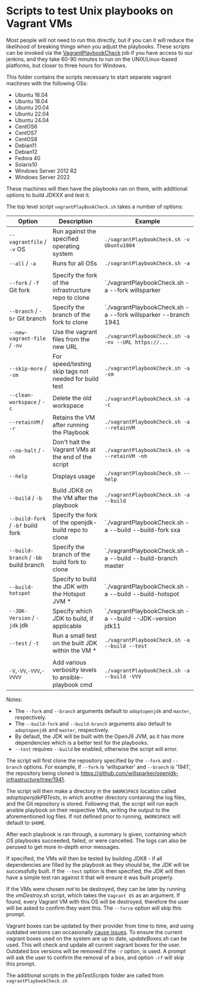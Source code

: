 # Scripts to test Unix playbooks on Vagrant VMs

Most people will not need to run this directly, but if you can it will
reduce the likelihood of breaking things when you adjust the playbooks.
These scripts can be invoked via the
[VagrantPlaybookCheck](https://ci.adoptium.net/view/Tooling/job/VagrantPlaybookCheck/)
job if you have access to our jenkins, and they take 60-90 minutes to run
on the UNIX/Linux-based platforms, but closer to three hours for Windows.

This folder contains the scripts necessary to start separate vagrant machines with the following OSs:

* Ubuntu 16.04
* Ubuntu 18.04
* Ubuntu 20.04
* Ubuntu 22.04
* Ubuntu 24.04
* CentOS6
* CentOS7
* CentOS8
* Debian11
* Debian12
* Fedora 40
* Solaris10
* Windows Server 2012 R2
* Windows Server 2022

These machines will then have the playbooks ran on them, with additional options to build JDKXX and test it.

The top level script `vagrantPlayBookCheck.sh` takes a number of options:

| Option                                | Description                                           | Example                                                        |
|---------------------------------------|-------------------------------------------------------|----------------------------------------------------------------|
| `--vagrantfile` / `-v` OS             | Run against the specified operating system            | `./vagrantPlaybookCheck.sh -v Ubuntu1804`                      |
| `--all` / `-a`                        | Runs for all OSs                                      | `./vagrantPlaybookCheck.sh -a`                                 |
|                                       |                                                       |                                                                |
| `--fork` / `-f` Git fork              | Specify the fork of the infrastructure repo to clone  | `./vagrantPlaybookCheck.sh -a --fork willsparker               |
| `--branch` / `-br` Git branch         | Specify the branch of the fork to clone               | `./vagrantPlaybookCheck.sh -a --fork willsparker --branch 1941 |
| `--new-vagrant-file` / `-nv`          | Use the vagrant files from the new URL                | `./vagrantPlaybookCheck.sh -a -nv --URL https://...`           |
| `--skip-more` / `-sm`                 | For speed/testing skip tags not needed for build test | `./vagrantPlaybookCheck.sh -a -sm`                             |
| `--clean-workspace` / `-c`            | Delete the old workspace                              | `./vagrantPlaybookCheck.sh -a -c`                              |
| `--retainVM` / `-r`                   | Retains the VM after running the Playbook             | `./vagrantPlaybookCheck.sh -a --retainVM`                      |
| `--no-halt` / `-nh`                   | Don't halt the Vagrant VMs at the end of the script   | `./vagrantPlaybookCheck.sh -a --retainVM -nh`                  |
| `--help`                              | Displays usage                                        | `./vagrantPlaybookCheck.sh --help`                             |
|                                       |                                                       |                                                                |
| `--build` / `-b`                      | Build JDK8 on the VM after the playbook               | `./vagrantPlaybookCheck.sh -a --build`                         |
| `--build-fork` / `-bf` build fork     | Specify the fork of the openjdk-build repo to clone   | `./vagrantPlaybookCheck.sh -a --build --build-fork sxa         |
| `--build-branch` / `-bb` build branch | Specify the branch of the build fork to clone         | `./vagrantPlaybookCheck.sh -a --build --build-branch master    |
| `--build-hotspot`                     | Specify to build the JDK with the Hotspot JVM *       | `./vagrantPlaybookCheck.sh -a --build --build-hotspot          |
| `--JDK-Version` / `-jdk` jdk          | Specify which JDK to build, if applicable             | `./vagrantPlaybookCheck.sh -a --build --JDK-version jdk11      |
| `--test` / `-t`                       | Run a small test on the built JDK within the VM *     | `./vagrantPlaybookCheck.sh -a --build --test`                  |
|                                       |                                                       |                                                                |
| `-V`,`-VV`,`-VVV`,`-VVVV`             | Add various verbosity levels to ansible-playbook cmd  | `./vagrantPlaybookCheck.sh -a --build -VVV`                    |

Notes:
 - The `--fork` and `--branch` arguments default to `adoptopenjdk` and `master`, respectively.
 - The `--build-fork` and `--build-branch` arguments also default to `adoptopenjdk` and `master`, respectively.
 - By default, the JDK will be built with the OpenJ9 JVM, as it has more dependencies which is a better test for the playbooks.
 - `--test` requires `--build` be enabled, otherwise the script will error.

The script will first clone the repository specified by the `--fork` and `--branch` options. For example, if `--fork` is 'willsparker' and `--branch` is '1941', the repository being cloned is https://github.com/willsparker/openjdk-infrastructure/tree/1941.

The script will then make a directory in the `$WORKSPACE` location called _adoptopenjdkPBTests_, in which another directory containing the log files, and the Git repository is stored. Following that, the script will run each ansible playbook on their respective VMs, writing the output to the aforementioned log files. If not defined prior to running, `$WORKSPACE` will default to `$HOME`.

After each playbook is ran through, a summary is given, containing which OS playbooks succeeded, failed, or were cancelled. The logs can also be perused to get more in-depth error messages.

If specified, the VMs will then be tested by building JDK8 - if all dependencies are filled by the playbook as they should be, the JDK will be successfully built. If the `--test` option is then specified, the JDK will then have a simple test ran against it that will ensure it was built properly.

If the VMs were chosen *not* to be destroyed, they can be later by running the _vmDestroy.sh_ script, which takes the `Vagrant OS` as an argument. If found, every Vagrant VM with this OS will be destroyed, therefore the user will be asked to confirm they want this. The `--force` option will skip this prompt.

Vagrant boxes can be updated by their provider from time to time, and using outdated versions can occasionally [cause issues](https://github.com/adoptium/infrastructure/issues/2375#issue-1043540735). To ensure the current vagrant boxes used on the system are up to date, _updateBoxes.sh_ can be used. This will check and update all current vagrant boxes for the user. Outdated box versions will be removed if the `-r` option, is used. A prompt will ask the user to confirm the removal of a box, and option `-rf` will skip this prompt.

The additional scripts in the _pbTestScripts_ folder are called from `vagrantPlaybookCheck.sh`
